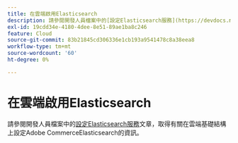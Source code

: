 ```yaml
---
title: 在雲端啟用Elasticsearch
description: 請參閱開發人員檔案中的[設定Elasticsearch服務](https://devdocs.magento.com/guides/v2.3/cloud/project/project-conf-files_services-elastic.html#elasticsearch-software-compatibility)文章，取得在雲端基礎結構上設定Adobe CommerceElasticsearch的相關資訊。
exl-id: 19cdd34e-4180-4dee-8e51-89ae1ba8c246
feature: Cloud
source-git-commit: 83b21845cd306336e1cb193a9541478c8a38eea8
workflow-type: tm+mt
source-wordcount: '60'
ht-degree: 0%

---
```


# 在雲端啟用Elasticsearch

請參閱開發人員檔案中的[設定Elasticsearch服務](https://devdocs.magento.com/guides/v2.3/cloud/project/project-conf-files_services-elastic.html#elasticsearch-software-compatibility)文章，取得有關在雲端基礎結構上設定Adobe CommerceElasticsearch的資訊。
